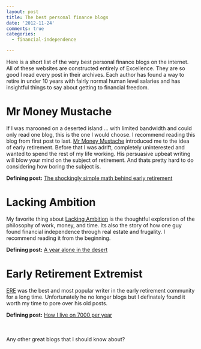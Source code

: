 ```yaml
---
layout: post
title: The best personal finance blogs
date: '2012-11-24'
comments: true
categories:
  - financial-independence

---
```


Here is a short list of the very best personal finance blogs on the internet.
All of these websites are constructed entirely of Excellence.  They are so good
I read every post in their archives.  Each author has found a way to retire in
under 10 years with fairly normal human level salaries and has insightful
things to say about getting to financial freedom.

<h1>Mr Money Mustache</h1>

If I was marooned on a deserted island ... with limited bandwidth and could
only read one blog, this is the one I would choose.  I recommend reading this
blog from first post to last.  <a href="http://www.mrmoneymustache.com/">Mr
Money Mustache</a> introduced me to the idea of early retirement.  Before that
I was adrift, completely uninterested and wanted to spend the rest of my life
working.  His persuasive upbeat writing will blow your mind on the subject of
retirement.  And thats pretty hard to do considering how boring the subject is.

**Defining post:** <a href="http://www.mrmoneymustache.com/2012/01/13/the-shockingly-simple-math-behind-early-retirement/">The shockingly simple math behind early retirement</a>

<h1>Lacking Ambition</h1>

My favorite thing about <a href="http://lackingambition.com/">Lacking
Ambition</a> is the thoughtful exploration of the philosophy of work, money,
and time.  Its also the story of how one guy found financial independence
through real estate and frugality.  I recommend reading it from the beginning.

**Defining post:** <a href="http://lackingambition.com/?p=423">A year alone in the desert</a>

<h1>Early Retirement Extremist</h1>

<a href="http://earlyretirementextreme.com">ERE</a> was the best and most popular
writer in the early retirement community for a long time.  Unfortunately he no
longer blogs but I definately found it worth my time to pore over his old
posts.

**Defining post:** <a href="http://earlyretirementextreme.com/how-i-live-on-7000-per-year.html">How I live on 7000 per year</a>


<br>
<br>
Any other great blogs that I should know about?
